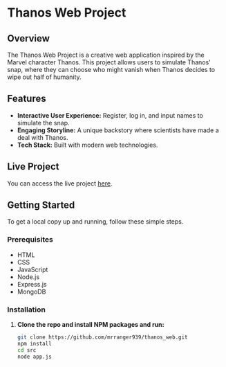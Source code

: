 # Thanos Web Project

## Overview

The Thanos Web Project is a creative web application inspired by the Marvel character Thanos. This project allows users to simulate Thanos' snap, where they can choose who might vanish when Thanos decides to wipe out half of humanity.

## Features

- **Interactive User Experience:** Register, log in, and input names to simulate the snap.
- **Engaging Storyline:** A unique backstory where scientists have made a deal with Thanos.
- **Tech Stack:** Built with modern web technologies.

## Live Project

You can access the live project [here](https://thanos-web-project.onrender.com/).

## Getting Started

To get a local copy up and running, follow these simple steps.

### Prerequisites

- HTML
- CSS
- JavaScript
- Node.js
- Express.js
- MongoDB

### Installation

1. **Clone the repo and install NPM packages and run:**
   ```sh
   git clone https://github.com/mrranger939/thanos_web.git
   npm install
   cd src
   node app.js
